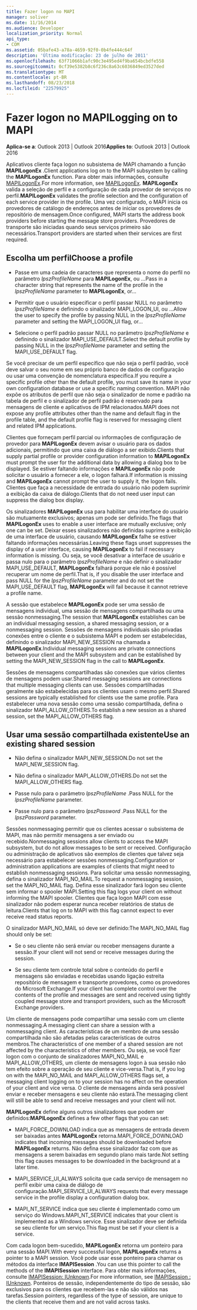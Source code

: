 ```yaml
---
title: Fazer logon no MAPI
manager: soliver
ms.date: 11/16/2014
ms.audience: Developer
localization_priority: Normal
api_type:
- COM
ms.assetid: 05bafe43-a78a-4659-92f0-0b4fe444c64f
description: 'Última modificação: 23 de julho de 2011'
ms.openlocfilehash: 63f71066b1afc90c3e495ed4f9ba654bcbdfe558
ms.sourcegitcommit: 0cf39e5382b8c6f236c8a63c6036849ed3527ded
ms.translationtype: MT
ms.contentlocale: pt-BR
ms.lasthandoff: 08/23/2018
ms.locfileid: "22579925"
---
```

# <a name="logging-on-to-mapi"></a><span data-ttu-id="98a03-103">Fazer logon no MAPI</span><span class="sxs-lookup"><span data-stu-id="98a03-103">Logging on to MAPI</span></span>
 
<span data-ttu-id="98a03-104">**Aplica-se a**: Outlook 2013 | Outlook 2016</span><span class="sxs-lookup"><span data-stu-id="98a03-104">**Applies to**: Outlook 2013 | Outlook 2016</span></span> 
  
<span data-ttu-id="98a03-105">Aplicativos cliente faça logon no subsistema de MAPI chamando a função **MAPILogonEx** .</span><span class="sxs-lookup"><span data-stu-id="98a03-105">Client applications log on to the MAPI subsystem by calling the **MAPILogonEx** function.</span></span> <span data-ttu-id="98a03-106">Para obter mais informações, consulte [MAPILogonEx](mapilogonex.md).</span><span class="sxs-lookup"><span data-stu-id="98a03-106">For more information, see [MAPILogonEx](mapilogonex.md).</span></span> <span data-ttu-id="98a03-107">**MAPILogonEx** valida a seleção de perfil e a configuração de cada provedor de serviços no perfil.</span><span class="sxs-lookup"><span data-stu-id="98a03-107">**MAPILogonEx** validates the profile selection and the configuration of each service provider in the profile.</span></span> <span data-ttu-id="98a03-108">Uma vez configurado, o MAPI inicia os provedores de catálogo de endereços antes de iniciar os provedores de repositório de mensagem.</span><span class="sxs-lookup"><span data-stu-id="98a03-108">Once configured, MAPI starts the address book providers before starting the message store providers.</span></span> <span data-ttu-id="98a03-109">Provedores de transporte são iniciadas quando seus serviços primeiro são necessários.</span><span class="sxs-lookup"><span data-stu-id="98a03-109">Transport providers are started when their services are first required.</span></span> 
  
## <a name="choose-a-profile"></a><span data-ttu-id="98a03-110">Escolha um perfil</span><span class="sxs-lookup"><span data-stu-id="98a03-110">Choose a profile</span></span>
  
- <span data-ttu-id="98a03-111">Passe em uma cadeia de caracteres que representa o nome do perfil no parâmetro _lpszProfileName_ para **MAPILogonEx**, ou …</span><span class="sxs-lookup"><span data-stu-id="98a03-111">Pass in a character string that represents the name of the profile in the  _lpszProfileName_ parameter to **MAPILogonEx**, or...</span></span>
    
- <span data-ttu-id="98a03-112">Permitir que o usuário especificar o perfil passar NULL no parâmetro _lpszProfileName_ e definindo o sinalizador MAPI_LOGON_UI, ou …</span><span class="sxs-lookup"><span data-stu-id="98a03-112">Allow the user to specify the profile by passing NULL in the  _lpszProfileName_ parameter and setting the MAPI_LOGON_UI flag, or...</span></span> 

- <span data-ttu-id="98a03-113">Selecione o perfil padrão passar NULL no parâmetro _lpszProfileName_ e definindo o sinalizador MAPI_USE_DEFAULT.</span><span class="sxs-lookup"><span data-stu-id="98a03-113">Select the default profile by passing NULL in the  _lpszProfileName_ parameter and setting the MAPI_USE_DEFAULT flag.</span></span> 
    
<span data-ttu-id="98a03-114">Se você precisar de um perfil específico que não seja o perfil padrão, você deve salvar o seu nome em seu próprio banco de dados de configuração ou usar uma convenção de nomenclatura específica.</span><span class="sxs-lookup"><span data-stu-id="98a03-114">If you require a specific profile other than the default profile, you must save its name in your own configuration database or use a specific naming convention.</span></span> <span data-ttu-id="98a03-115">MAPI não expõe os atributos de perfil que não seja o sinalizador de nome e padrão na tabela de perfil e o sinalizador de perfil padrão é reservado para mensagens de cliente e aplicativos de IPM relacionados.</span><span class="sxs-lookup"><span data-stu-id="98a03-115">MAPI does not expose any profile attributes other than the name and default flag in the profile table, and the default profile flag is reserved for messaging client and related IPM applications.</span></span>
  
<span data-ttu-id="98a03-116">Clientes que forneçam perfil parcial ou informações de configuração de provedor para **MAPILogonEx** devem avisar o usuário para os dados adicionais, permitindo que uma caixa de diálogo a ser exibido.</span><span class="sxs-lookup"><span data-stu-id="98a03-116">Clients that supply partial profile or provider configuration information to **MAPILogonEx** must prompt the user for the additional data by allowing a dialog box to be displayed.</span></span> <span data-ttu-id="98a03-117">Se estiver faltando informações e **MAPILogonEx** não pode solicitar o usuário a fornecer a ele, o logon falhará.</span><span class="sxs-lookup"><span data-stu-id="98a03-117">If information is missing and **MAPILogonEx** cannot prompt the user to supply it, the logon fails.</span></span> <span data-ttu-id="98a03-118">Clientes que faça a necessidade de entrada do usuário não podem suprimir a exibição da caixa de diálogo.</span><span class="sxs-lookup"><span data-stu-id="98a03-118">Clients that do not need user input can suppress the dialog box display.</span></span> 
  
<span data-ttu-id="98a03-119">Os sinalizadores **MAPILogonEx** usa para habilitar uma interface do usuário são mutuamente exclusivos; apenas um pode ser definido.</span><span class="sxs-lookup"><span data-stu-id="98a03-119">The flags that **MAPILogonEx** uses to enable a user interface are mutually exclusive; only one can be set.</span></span> <span data-ttu-id="98a03-120">Deixar esses sinalizadores não definidas suprime a exibição de uma interface de usuário, causando **MAPILogonEx** falhe se estiver faltando informações necessárias.</span><span class="sxs-lookup"><span data-stu-id="98a03-120">Leaving these flags unset suppresses the display of a user interface, causing **MAPILogonEx** to fail if necessary information is missing.</span></span> <span data-ttu-id="98a03-121">Ou seja, se você desativar a interface de usuário e passa nulo para o parâmetro _lpszProfileName_ e não definir o sinalizador MAPI_USE_DEFAULT, **MAPILogonEx** falhará porque ele não é possível recuperar um nome de perfil.</span><span class="sxs-lookup"><span data-stu-id="98a03-121">That is, if you disable the user interface and pass NULL for the  _lpszProfileName_ parameter and do not set the MAPI_USE_DEFAULT flag, **MAPILogonEx** will fail because it cannot retrieve a profile name.</span></span> 
  
<span data-ttu-id="98a03-122">A sessão que estabelece **MAPILogonEx** pode ser uma sessão de mensagens individual, uma sessão de mensagens compartilhada ou uma sessão nonmessaging.</span><span class="sxs-lookup"><span data-stu-id="98a03-122">The session that **MAPILogonEx** establishes can be an individual messaging session, a shared messaging session, or a nonmessaging session.</span></span> <span data-ttu-id="98a03-123">Sessões de mensagens individuais são privadas conexões entre o cliente e o subsistema MAPI e podem ser estabelecidas, definindo o sinalizador MAPI_NEW_SESSION na chamada a **MAPILogonEx**.</span><span class="sxs-lookup"><span data-stu-id="98a03-123">Individual messaging sessions are private connections between your client and the MAPI subsystem and can be established by setting the MAPI_NEW_SESSION flag in the call to **MAPILogonEx**.</span></span>
  
<span data-ttu-id="98a03-124">Sessões de mensagens compartilhadas são conexões que vários clientes de mensagens podem usar.</span><span class="sxs-lookup"><span data-stu-id="98a03-124">Shared messaging sessions are connections that multiple messaging clients can use.</span></span> <span data-ttu-id="98a03-125">Sessões compartilhadas geralmente são estabelecidas para os clientes usam o mesmo perfil.</span><span class="sxs-lookup"><span data-stu-id="98a03-125">Shared sessions are typically established for clients use the same profile.</span></span> <span data-ttu-id="98a03-126">Para estabelecer uma nova sessão como uma sessão compartilhada, defina o sinalizador MAPI_ALLOW_OTHERS.</span><span class="sxs-lookup"><span data-stu-id="98a03-126">To establish a new session as a shared session, set the MAPI_ALLOW_OTHERS flag.</span></span> 
  
## <a name="use-an-existing-shared-session"></a><span data-ttu-id="98a03-127">Usar uma sessão compartilhada existente</span><span class="sxs-lookup"><span data-stu-id="98a03-127">Use an existing shared session</span></span>
  
- <span data-ttu-id="98a03-128">Não defina o sinalizador MAPI_NEW_SESSION.</span><span class="sxs-lookup"><span data-stu-id="98a03-128">Do not set the MAPI_NEW_SESSION flag.</span></span>
    
- <span data-ttu-id="98a03-129">Não defina o sinalizador MAPI_ALLOW_OTHERS.</span><span class="sxs-lookup"><span data-stu-id="98a03-129">Do not set the MAPI_ALLOW_OTHERS flag.</span></span>
    
- <span data-ttu-id="98a03-130">Passe nulo para o parâmetro _lpszProfileName_ .</span><span class="sxs-lookup"><span data-stu-id="98a03-130">Pass NULL for the  _lpszProfileName_ parameter.</span></span> 
    
- <span data-ttu-id="98a03-131">Passe nulo para o parâmetro _lpszPassword_ .</span><span class="sxs-lookup"><span data-stu-id="98a03-131">Pass NULL for the  _lpszPassword_ parameter.</span></span> 
    
<span data-ttu-id="98a03-132">Sessões nonmessaging permitir que os clientes acessar o subsistema de MAPI, mas não permitir mensagens a ser enviado ou recebido.</span><span class="sxs-lookup"><span data-stu-id="98a03-132">Nonmessaging sessions allow clients to access the MAPI subsystem, but do not allow messages to be sent or received.</span></span> <span data-ttu-id="98a03-133">Configuração ou administração de aplicativos são exemplos de clientes que talvez seja necessário para estabelecer sessões nonmessaging.</span><span class="sxs-lookup"><span data-stu-id="98a03-133">Configuration or administration applications are examples of clients that might need to establish nonmessaging sessions.</span></span> <span data-ttu-id="98a03-134">Para solicitar uma sessão nonmessaging, defina o sinalizador MAPI_NO_MAIL.</span><span class="sxs-lookup"><span data-stu-id="98a03-134">To request a nonmessaging session, set the MAPI_NO_MAIL flag.</span></span> <span data-ttu-id="98a03-135">Defina esse sinalizador fará logon seu cliente sem informar o spooler MAPI.</span><span class="sxs-lookup"><span data-stu-id="98a03-135">Setting this flag logs your client on without informing the MAPI spooler.</span></span> <span data-ttu-id="98a03-136">Clientes que faça logon MAPI com esse sinalizador não podem esperar nunca receber relatórios de status de leitura.</span><span class="sxs-lookup"><span data-stu-id="98a03-136">Clients that log on to MAPI with this flag cannot expect to ever receive read status reports.</span></span>
  
<span data-ttu-id="98a03-137">O sinalizador MAPI_NO_MAIL só deve ser definido:</span><span class="sxs-lookup"><span data-stu-id="98a03-137">The MAPI_NO_MAIL flag should only be set:</span></span>
  
- <span data-ttu-id="98a03-138">Se o seu cliente não será enviar ou receber mensagens durante a sessão.</span><span class="sxs-lookup"><span data-stu-id="98a03-138">If your client will not send or receive messages during the session.</span></span>
    
- <span data-ttu-id="98a03-139">Se seu cliente tem controle total sobre o conteúdo do perfil e mensagens são enviadas e recebidas usando ligação estreita repositório de mensagem e transporte provedores, como os provedores do Microsoft Exchange.</span><span class="sxs-lookup"><span data-stu-id="98a03-139">If your client has complete control over the contents of the profile and messages are sent and received using tightly coupled message store and transport providers, such as the Microsoft Exchange providers.</span></span>
    
<span data-ttu-id="98a03-140">Um cliente de mensagens pode compartilhar uma sessão com um cliente nonmessaging.</span><span class="sxs-lookup"><span data-stu-id="98a03-140">A messaging client can share a session with a nonmessaging client.</span></span> <span data-ttu-id="98a03-141">As características de um membro de uma sessão compartilhada não são afetadas pelas características de outros membros.</span><span class="sxs-lookup"><span data-stu-id="98a03-141">The characteristics of one member of a shared session are not affected by the characteristics of other members.</span></span> <span data-ttu-id="98a03-142">Ou seja, se você fizer logon com o conjunto de sinalizadores MAPI_NO_MAIL e MAPI_ALLOW_OTHERS, um cliente de mensagens logon à sua sessão não tem efeito sobre a operação de seu cliente e vice-versa.</span><span class="sxs-lookup"><span data-stu-id="98a03-142">That is, if you log on with the MAPI_NO_MAIL and MAPI_ALLOW_OTHERS flags set, a messaging client logging on to your session has no affect on the operation of your client and vice versa.</span></span> <span data-ttu-id="98a03-143">O cliente de mensagens ainda será possível enviar e receber mensagens e seu cliente não estará.</span><span class="sxs-lookup"><span data-stu-id="98a03-143">The messaging client will still be able to send and receive messages and your client will not.</span></span>
  
<span data-ttu-id="98a03-144">**MAPILogonEx** define alguns outros sinalizadores que podem ser definidos:</span><span class="sxs-lookup"><span data-stu-id="98a03-144">**MAPILogonEx** defines a few other flags that you can set:</span></span> 
  
- <span data-ttu-id="98a03-145">MAPI_FORCE_DOWNLOAD indica que as mensagens de entrada devem ser baixadas antes **MAPILogonEx** retorna.</span><span class="sxs-lookup"><span data-stu-id="98a03-145">MAPI_FORCE_DOWNLOAD indicates that incoming messages should be downloaded before **MAPILogonEx** returns.</span></span> <span data-ttu-id="98a03-146">Não defina esse sinalizador faz com que as mensagens a serem baixadas em segundo plano mais tarde.</span><span class="sxs-lookup"><span data-stu-id="98a03-146">Not setting this flag causes messages to be downloaded in the background at a later time.</span></span> 
    
- <span data-ttu-id="98a03-147">MAPI_SERVICE_UI_ALWAYS solicita que cada serviço de mensagem no perfil exibir uma caixa de diálogo de configuração.</span><span class="sxs-lookup"><span data-stu-id="98a03-147">MAPI_SERVICE_UI_ALWAYS requests that every message service in the profile display a configuration dialog box.</span></span>
    
- <span data-ttu-id="98a03-148">MAPI_NT_SERVICE indica que seu cliente é implementado como um serviço do Windows.</span><span class="sxs-lookup"><span data-stu-id="98a03-148">MAPI_NT_SERVICE indicates that your client is implemented as a Windows service.</span></span> <span data-ttu-id="98a03-149">Esse sinalizador deve ser definida se seu cliente for um serviço.</span><span class="sxs-lookup"><span data-stu-id="98a03-149">This flag must be set if your client is a service.</span></span>
    
<span data-ttu-id="98a03-150">Com cada logon bem-sucedido, **MAPILogonEx** retorna um ponteiro para uma sessão MAPI.</span><span class="sxs-lookup"><span data-stu-id="98a03-150">With every successful logon, **MAPILogonEx** returns a pointer to a MAPI session.</span></span> <span data-ttu-id="98a03-151">Você pode usar esse ponteiro para chamar os métodos da interface **IMAPISession** .</span><span class="sxs-lookup"><span data-stu-id="98a03-151">You can use this pointer to call the methods of the **IMAPISession** interface.</span></span> <span data-ttu-id="98a03-152">Para obter mais informações, consulte [IMAPISession: IUnknown](imapisessioniunknown.md).</span><span class="sxs-lookup"><span data-stu-id="98a03-152">For more information, see [IMAPISession : IUnknown](imapisessioniunknown.md).</span></span> <span data-ttu-id="98a03-153">Ponteiros de sessão, independentemente do tipo de sessão, são exclusivos para os clientes que recebem-las e não são válidos nas tarefas.</span><span class="sxs-lookup"><span data-stu-id="98a03-153">Session pointers, regardless of the type of session, are unique to the clients that receive them and are not valid across tasks.</span></span>
  

